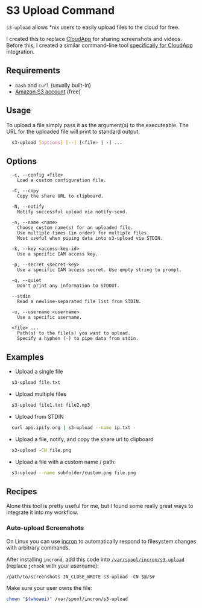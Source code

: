 # S3 Upload Command

`s3-upload` allows *nix users to easily upload files to the cloud for free.

I created this to replace [CloudApp](https://www.getcloudapp.com/) for sharing screenshots and videos. Before this, I created a similar command-line tool [specifically for CloudApp](https://github.com/jchook/cloudapp-linux) integration.

## Requirements

- `bash` and `curl` (usually built-in)
- [Amazon S3 account](https://aws.amazon.com/s3/) (free)

## Usage

To upload a file simply pass it as the argument(s) to the executeable. The URL for the uploaded file will print to standard output.

```sh
  s3-upload [options] [--] [<file> | -] ...
```

## Options

```
  -c, --config <file>
    Load a custom configuration file.

  -C, --copy
    Copy the share URL to clipboard.

  -N, --notify
    Notify successful upload via notify-send.

  -n, --name <name>
    Choose custom name(s) for an uploaded file.
    Use multiple times (in order) for multiple files.
    Most useful when piping data into s3-upload via STDIN.

  -k, --key <access-key-id>
    Use a specific IAM access key.

  -p, --secret <secret-key>
    Use a specific IAM access secret. Use empty string to prompt.

  -q, --quiet
    Don't print any information to STDOUT.

  --stdin
    Read a newline-separated file list from STDIN.

  -u, --username <username>
    Use a specific username.

  <file> ...
    Path(s) to the file(s) you want to upload.
    Specify a hyphen (-) to pipe data from stdin.
```


## Examples

- Upload a single file
```sh
  s3-upload file.txt
```

- Upload multiple files
```sh
  s3-upload file1.txt file2.mp3
```

- Upload from STDIN
```sh
  curl api.ipify.org | s3-upload --name ip.txt -
```

- Upload a file, notify, and copy the share url to clipboard
```sh
  s3-upload -CN file.png
```

- Upload a file with a custom name / path:
```sh
  s3-upload --name subfolder/custom.png file.png
```



## Recipes

Alone this tool is pretty useful for me, but I found some really great ways to integrate it into my workflow.

### Auto-upload Screenshots

On Linux you can use [incron](https://inotify.aiken.cz/?section=incron&page=doc&lang=en) to automatically respond to filesystem changes with arbitrary commands.

After installing `incrond`, add this code into [`/var/spool/incron/s3-upload`](https://linux.die.net/man/5/incrontab) (replace `jchook` with your username):

```incrontab
/path/to/screenshots IN_CLOSE_WRITE s3-upload -CN $@/$#
```

Make sure your user owns the file:

```sh
chown "$(whoami)" /var/spool/incron/s3-upload
```
